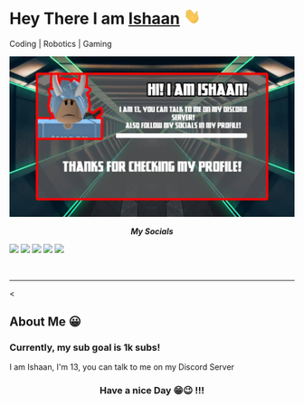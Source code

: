 # Hey There I am [Ishaan](https://github.com/IshaanRBLX) <img src="https://raw.githubusercontent.com/ABSphreak/ABSphreak/master/gifs/Hi.gif" width="30px"></h2>
Coding | Robotics | Gaming

![alt text](cover.jpg)
<p align="center">
  <b><i>My Socials</i></b>

[<img height="30" src = "https://img.shields.io/badge/-My%20YouTube%20Channel-red">][My Youtube Channel] 
[<img height="30" src="https://img.shields.io/badge/-Roblox%20Profile-grey" />][Roblox Profile]
[<img height="30" src="https://img.shields.io/badge/-Insta%20Profile-orange" />][Insta Profile]
[<img height="30" src= "https://img.shields.io/badge/-Discord%20Server-lightgrey">][Discord Server]
[<img height="30" src="https://img.shields.io/badge/-Roblox%20Group-blue" />][Roblox Group]

<br />
<hr />


<<h2> About Me 😀</h2>

<h3>Currently, my sub goal is 1k subs!</h3>

I am Ishaan, I'm 13, you can talk to me on my Discord Server
 
<h3 align="center">Have a nice Day 😁😉 !!!</h3>

[My Youtube Channel]: https://youtube.com/IshaanRBLX
[Roblox Profile]: https://web.roblox.com/users/1367761575/profile
[Insta Profile]: https://www.instagram.com/ishaanrblx
[Discord Server]: https://discord.com/invite/kDzWvH8rRW
[Roblox Group]: https://web.roblox.com/groups/9098788/Ishaans-Universe